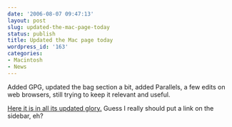 ```yaml
---
date: '2006-08-07 09:47:13'
layout: post
slug: updated-the-mac-page-today
status: publish
title: Updated the Mac page today
wordpress_id: '163'
categories:
- Macintosh
- News
---
```



Added GPG, updated the bag section a bit, added Parallels, a few edits on web browsers, still trying to keep it relevant and useful.

[Here it is in all its updated glory.](http://www.phfactor.net/wp/2005/06/13/macintosh-programs-notes-and-recommendations/) Guess I really should put a link on the sidebar, eh?
